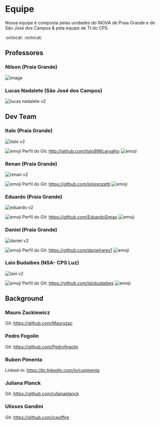 # Equipe 
Nossa equipe é composta pelas unidades do INOVA de Praia Grande e de São José dos Campos & pela equipe de TI do CPS.

:octocat: :octocat: 

## Professores

### Nilson (Praia Grande)

![image](https://user-images.githubusercontent.com/43144590/45751833-f2cb8b80-bbe9-11e8-8393-3804576f6ff3.png)


### Lucas Nadalete (São José dos Campos)

![lucas nadalete v2](https://user-images.githubusercontent.com/43144590/45500618-718d7800-b755-11e8-872b-25af87f4948c.png)



## Dev Team

### Italo (Praia Grande) 

![italo v2](https://user-images.githubusercontent.com/43144590/45499824-8537df00-b753-11e8-8732-6bbbc5ffeeb3.png)

![emoji](https://user-images.githubusercontent.com/43144590/45427147-87773c00-b674-11e8-8d7b-5b8ed22e11ff.png)
Perfil do Git: http://github.com/italo998carvalho
![emoji](https://user-images.githubusercontent.com/43144590/45427147-87773c00-b674-11e8-8d7b-5b8ed22e11ff.png)



### Renan (Praia Grande)

 ![renan v2](https://user-images.githubusercontent.com/43144590/45499820-849f4880-b753-11e8-8d40-7ec218ee109d.png)

![emoji](https://user-images.githubusercontent.com/43144590/45427147-87773c00-b674-11e8-8d7b-5b8ed22e11ff.png)
Perfil do Git: https://github.com/lolorenzetti
![emoji](https://user-images.githubusercontent.com/43144590/45427147-87773c00-b674-11e8-8d7b-5b8ed22e11ff.png)



### Eduardo (Praia Grande)

![eduardo v2](https://user-images.githubusercontent.com/43144590/45499822-849f4880-b753-11e8-818d-7dbd143296e4.png)

![emoji](https://user-images.githubusercontent.com/43144590/45427147-87773c00-b674-11e8-8d7b-5b8ed22e11ff.png)
Perfil do Git: https://github.com/EduardoSimao
![emoji](https://user-images.githubusercontent.com/43144590/45427147-87773c00-b674-11e8-8d7b-5b8ed22e11ff.png)



### Daniel (Praia Grande)

![daniel v2](https://user-images.githubusercontent.com/43144590/45499934-c7612080-b753-11e8-8429-3d3c5976f12b.png)

![emoji](https://user-images.githubusercontent.com/43144590/45427147-87773c00-b674-11e8-8d7b-5b8ed22e11ff.png)
Perfil do Git: https://github.com/danielrares1
![emoji](https://user-images.githubusercontent.com/43144590/45427147-87773c00-b674-11e8-8d7b-5b8ed22e11ff.png)


### Laio Budaibes (NSA- CPS Luz)

![laio v2](https://user-images.githubusercontent.com/43144590/45499825-8537df00-b753-11e8-99ee-ba9e7d6e5c11.png)

![emoji](https://user-images.githubusercontent.com/43144590/45427147-87773c00-b674-11e8-8d7b-5b8ed22e11ff.png)
Perfil do Git: https://github.com/laiobudaibes
![emoji](https://user-images.githubusercontent.com/43144590/45427147-87773c00-b674-11e8-8d7b-5b8ed22e11ff.png)


## Background

### Mauro Zackiewicz

Git: https://github.com/Maurozac

### Pedro Fogolin

Git: https://github.com/Pedrofogolin

### Ruben Pimenta

Linked-in: https://br.linkedin.com/in/rupimenta

### Juliana Planck

Git: https://github.com/julianaplanck

### Ulisses Gandini

Git: https://github.com/iceoffire
